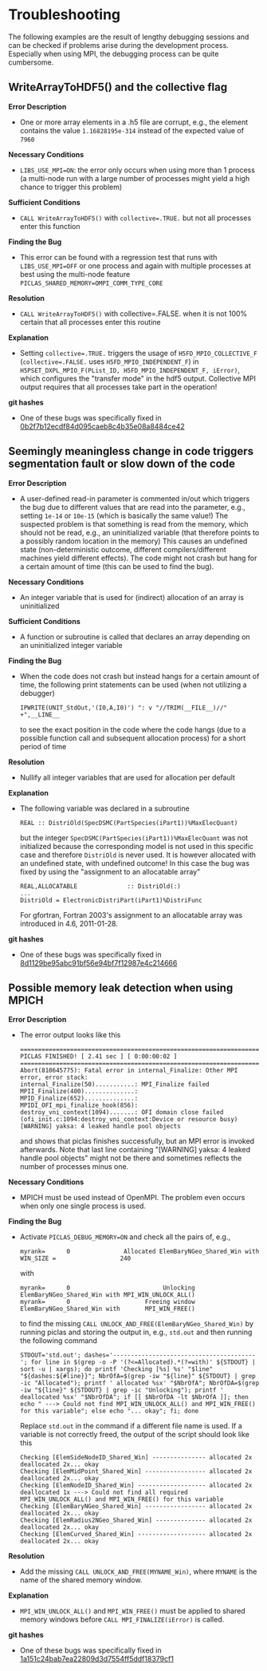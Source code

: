 # Troubleshooting
The following examples are the result of lengthy debugging sessions and can be checked if problems arise during the development
process. Especially when using MPI, the debugging process can be quite cumbersome.


## WriteArrayToHDF5() and the collective flag
**Error Description**
- One or more array elements in a .h5 file are corrupt, e.g., the element contains the value `1.16828195e-314` instead of the expected
value of `7960`

**Necessary Conditions**
- `LIBS_USE_MPI=ON`: the error only occurs when using more than 1 process (a multi-node run with a large number of processes
  might yield a high chance to trigger this problem)

**Sufficient Conditions**
- `CALL WriteArrayToHDF5()` with `collective=.TRUE.` but not all processes enter this function

**Finding the Bug**
- This error can be found with a regression test that runs with `LIBS_USE_MPI=OFF` or one process and again with multiple processes
at best using the multi-node feature `PICLAS_SHARED_MEMORY=OMPI_COMM_TYPE_CORE`

**Resolution**
- `CALL WriteArrayToHDF5()` with collective=.FALSE. when it is not 100% certain that all processes enter this routine

**Explanation**
- Setting `collective=.TRUE.` triggers the usage of `H5FD_MPIO_COLLECTIVE_F` (`collective=.FALSE.` uses `H5FD_MPIO_INDEPENDENT_F`) in
  `H5PSET_DXPL_MPIO_F(PList_ID, H5FD_MPIO_INDEPENDENT_F, iError)`, which configures the "transfer mode" in the hdf5 output.
  Collective MPI output requires that all processes take part in the operation!

**git hashes**
- One of these bugs was specifically fixed in
  [0b2f7b12ecdf84d095caeb8c4b35e08a8484ce42](https://github.com/piclas-framework/piclas/commit/0b2f7b12ecdf84d095caeb8c4b35e08a8484ce42)


## Seemingly meaningless change in code triggers segmentation fault or slow down of the code
**Error Description**
- A user-defined read-in parameter is commented in/out which triggers the bug due to different values that are read into the
  parameter, e.g., setting `1e-14` or `10e-15` (which is basically the same value!)
  The suspected problem is that something is read from the memory, which should not be read, e.g., an uninitialized variable
  (that therefore points to a possibly random location in the memory)
  This causes an undefined state (non-deterministic outcome, different compilers/different machines yield different effects).
  The code might not crash but hang for a certain amount of time (this can be used to find the bug).

**Necessary Conditions**
- An integer variable that is used for (indirect) allocation of an array is uninitialized

**Sufficient Conditions**
- A function or subroutine is called that declares an array depending on an uninitialized integer variable

**Finding the Bug**
- When the code does not crash but instead hangs for a certain amount of time, the following print statements can be used (when not
  utilizing a debugger)

      IPWRITE(UNIT_StdOut,'(I0,A,I0)') ": v "//TRIM(__FILE__)//" +",__LINE__

  to see the exact position in the code where the code hangs (due to a possible function call and subsequent allocation process)
  for a short period of time

**Resolution**
- Nullify all integer variables that are used for allocation per default

**Explanation**
- The following variable was declared in a subroutine

      REAL :: DistriOld(SpecDSMC(PartSpecies(iPart1))%MaxElecQuant)

  but the integer `SpecDSMC(PartSpecies(iPart1))%MaxElecQuant` was not initialized because the corresponding model is not used in
  this specific case and therefore `DistriOld` is never used. It is however allocated with an undefined state, with undefined outcome!
  In this case the bug was fixed by using the "assignment to an allocatable array"

      REAL,ALLOCATABLE              :: DistriOld(:)
      ...
      DistriOld = ElectronicDistriPart(iPart1)%DistriFunc

  For gfortran, Fortran 2003's assignment to an allocatable array was introduced in 4.6, 2011-01-28.

**git hashes**
- One of these bugs was specifically fixed in
  [8d1129be95abc91bf56e94bf7f12987e4c214666](https://github.com/piclas-framework/piclas/commit/8d1129be95abc91bf56e94bf7f12987e4c214666)


## Possible memory leak detection when using MPICH
**Error Description**
- The error output looks like this

      ====================================================================================================================================
      PICLAS FINISHED! [ 2.41 sec ] [ 0:00:00:02 ]
      ====================================================================================================================================
      Abort(810645775): Fatal error in internal_Finalize: Other MPI error, error stack:
      internal_Finalize(50)...........: MPI_Finalize failed
      MPII_Finalize(400)..............:
      MPID_Finalize(652)..............:
      MPIDI_OFI_mpi_finalize_hook(856):
      destroy_vni_context(1094).......: OFI domain close failed (ofi_init.c:1094:destroy_vni_context:Device or resource busy)
      [WARNING] yaksa: 4 leaked handle pool objects

  and shows that piclas finishes successfully, but an MPI error is invoked afterwards.
  Note that last line containing "[WARNING] yaksa: 4 leaked handle pool objects" might not be there and sometimes reflects the
  number of processes minus one.

**Necessary Conditions**
- MPICH must be used instead of OpenMPI. The problem even occurs when only one single process is used.


**Finding the Bug**
- Activate `PICLAS_DEBUG_MEMORY=ON` and check all the pairs of, e.g.,

      myrank=      0               Allocated ElemBaryNGeo_Shared_Win with WIN_SIZE =                  240

  with

      myrank=      0                          Unlocking ElemBaryNGeo_Shared_Win with MPI_WIN_UNLOCK_ALL()
      myrank=      0                     Freeing window ElemBaryNGeo_Shared_Win with       MPI_WIN_FREE()

  to find the missing `CALL UNLOCK_AND_FREE(ElemBaryNGeo_Shared_Win)` by running piclas and storing the output in, e.g., `std.out`
  and then running the following command

      STDOUT='std.out'; dashes='----------------------------------------'; for line in $(grep -o -P '(?<=Allocated).*(?=with)' ${STDOUT} | sort -u | xargs); do printf 'Checking [%s] %s' "$line" "${dashes:${#line}}"; NbrOfA=$(grep -iw "${line}" ${STDOUT} | grep -ic "Allocated"); printf ' allocated %sx' "$NbrOfA"; NbrOfDA=$(grep -iw "${line}" ${STDOUT} | grep -ic "Unlocking"); printf ' deallocated %sx' "$NbrOfDA"; if [[ $NbrOfDA -lt $NbrOfA ]]; then echo " ---> Could not find MPI_WIN_UNLOCK_ALL() and MPI_WIN_FREE() for this variable"; else echo "... okay"; fi; done

  Replace `std.out` in the command if a different file name is used.
  If a variable is not correctly freed, the output of the script should look like this

      Checking [ElemSideNodeID_Shared_Win] --------------- allocated 2x deallocated 2x... okay
      Checking [ElemMidPoint_Shared_Win] ----------------- allocated 2x deallocated 2x... okay
      Checking [ElemNodeID_Shared_Win] ------------------- allocated 2x deallocated 1x ---> Could not find all required MPI_WIN_UNLOCK_ALL() and MPI_WIN_FREE() for this variable
      Checking [ElemBaryNGeo_Shared_Win] ----------------- allocated 2x deallocated 2x... okay
      Checking [ElemRadius2NGeo_Shared_Win] -------------- allocated 2x deallocated 2x... okay
      Checking [ElemCurved_Shared_Win] ------------------- allocated 2x deallocated 2x... okay

**Resolution**
- Add the missing `CALL UNLOCK_AND_FREE(MYNAME_Win)`, where `MYNAME` is the name of the shared memory window.

**Explanation**
- `MPI_WIN_UNLOCK_ALL()` and `MPI_WIN_FREE()` must be applied to shared memory windows before `CALL MPI_FINALIZE(iError)` is called.

**git hashes**
- One of these bugs was specifically fixed in
  [1a151c24bab7ea22809d3d7554ff5ddf18379cf1](https://github.com/piclas-framework/piclas/commit/1a151c24bab7ea22809d3d7554ff5ddf18379cf1)

